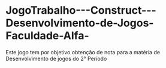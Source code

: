 # JogoTrabalho---Construct---Desenvolvimento-de-Jogos-Faculdade-Alfa-
Este jogo tem por objetivo obtenção de nota para a matéria de Desenvolvimento de jogos do 2° Período
